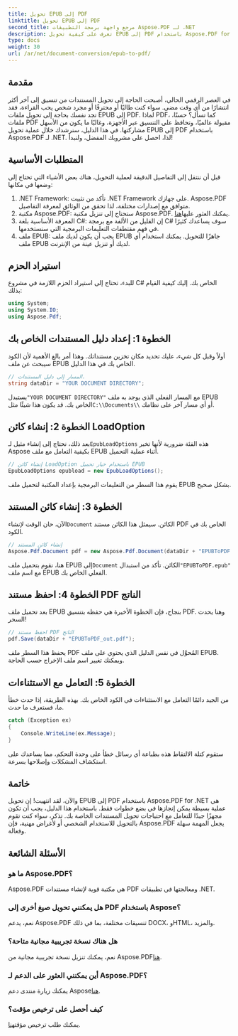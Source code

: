 ```yaml
---
title: تحويل EPUB إلى PDF
linktitle: تحويل EPUB إلى PDF
second_title: مرجع واجهة برمجة التطبيقات Aspose.PDF لـ .NET
description: تعرف على كيفية تحويل EPUB إلى PDF باستخدام Aspose.PDF for .NET من خلال هذا الدليل المفصل. سهل وفعال ومثالي لجميع المستخدمين.
type: docs
weight: 30
url: /ar/net/document-conversion/epub-to-pdf/
---
```

## مقدمة

في العصر الرقمي الحالي، أصبحت الحاجة إلى تحويل المستندات من تنسيق إلى آخر أكثر انتشارًا من أي وقت مضى. سواء كنت طالبًا أو محترفًا أو مجرد شخص يحب القراءة، فقد تجد نفسك بحاجة إلى تحويل ملفات EPUB إلى PDF. لماذا PDF، كما تسأل؟ حسنًا، ملفات PDF مقبولة عالميًا، وتحافظ على التنسيق عبر الأجهزة، وغالبًا ما يكون من الأسهل مشاركتها. في هذا الدليل، سنرشدك خلال عملية تحويل EPUB إلى PDF باستخدام Aspose.PDF لـ .NET. لذا، احصل على مشروبك المفضل، ولنبدأ!

## المتطلبات الأساسية

قبل أن ننتقل إلى التفاصيل الدقيقة لعملية التحويل، هناك بعض الأشياء التي تحتاج إلى وضعها في مكانها:

1. .NET Framework: تأكد من تثبيت .NET Framework على جهازك. Aspose.PDF متوافق مع إصدارات مختلفة، لذا تحقق من الوثائق لمعرفة التفاصيل.
2. مكتبة Aspose.PDF: ستحتاج إلى تنزيل مكتبة Aspose.PDF. يمكنك العثور عليها[هنا](https://releases.aspose.com/pdf/net/).
3. المعرفة الأساسية بلغة C#: إن القليل من الألفة مع برمجة C# سوف يساعدك كثيرًا في فهم مقتطفات التعليمات البرمجية التي سنستخدمها.
4. ملف EPUB: يجب أن يكون لديك ملف EPUB جاهزًا للتحويل. يمكنك استخدام أي ملف EPUB لديك أو تنزيل عينة من الإنترنت.

## استيراد الحزم

للبدء، تحتاج إلى استيراد الحزم اللازمة في مشروع C# الخاص بك. إليك كيفية القيام بذلك:

```csharp
using System;
using System.IO;
using Aspose.Pdf;
```

## الخطوة 1: إعداد دليل المستندات الخاص بك

أولاً وقبل كل شيء، عليك تحديد مكان تخزين مستنداتك. وهذا أمر بالغ الأهمية لأن الكود سيبحث عن ملف EPUB الخاص بك في هذا الدليل.

```csharp
// المسار إلى دليل المستندات.
string dataDir = "YOUR DOCUMENT DIRECTORY";
```

 يستبدل`"YOUR DOCUMENT DIRECTORY"` مع المسار الفعلي الذي يوجد به ملف EPUB الخاص بك. قد يكون هذا شيئًا مثل`C:\\Documents\\` أو أي مسار آخر على نظامك.

## الخطوة 2: إنشاء كائن LoadOption

 بعد ذلك، نحتاج إلى إنشاء مثيل لـ`EpubLoadOptions` هذه الفئة ضرورية لأنها تخبر Aspose بكيفية التعامل مع ملف EPUB أثناء عملية التحميل.

```csharp
// إنشاء كائن LoadOption باستخدام خيار تحميل EPUB
EpubLoadOptions epubload = new EpubLoadOptions();
```

يقوم هذا السطر من التعليمات البرمجية بإعداد المكتبة لتحميل ملف EPUB بشكل صحيح.

## الخطوة 3: إنشاء كائن المستند

الآن، حان الوقت لإنشاء`Document` الكائن. سيمثل هذا الكائن مستند PDF الخاص بك في الكود.

```csharp
// إنشاء كائن المستند
Aspose.Pdf.Document pdf = new Aspose.Pdf.Document(dataDir + "EPUBToPDF.epub", epubload);
```

 هنا، نقوم بتحميل ملف EPUB إلى`Document` الكائن. تأكد من استبدال`"EPUBToPDF.epub"` مع اسم ملف EPUB الفعلي الخاص بك.

## الخطوة 4: احفظ مستند PDF الناتج

بعد تحميل ملف EPUB بنجاح، فإن الخطوة الأخيرة هي حفظه بتنسيق PDF. وهنا يحدث السحر!

```csharp
// احفظ مستند PDF الناتج
pdf.Save(dataDir + "EPUBToPDF_out.pdf");
```

يحفظ هذا السطر ملف PDF المُحوَّل في نفس الدليل الذي يحتوي على ملف EPUB. ويمكنك تغيير اسم ملف الإخراج حسب الحاجة.

## الخطوة 5: التعامل مع الاستثناءات

من الجيد دائمًا التعامل مع الاستثناءات في الكود الخاص بك. بهذه الطريقة، إذا حدث خطأ ما، فستعرف ما حدث.

```csharp
catch (Exception ex)
{
    Console.WriteLine(ex.Message);
}
```

ستقوم كتلة الالتقاط هذه بطباعة أي رسائل خطأ على وحدة التحكم، مما يساعدك على استكشاف المشكلات وإصلاحها بسرعة.

## خاتمة

والآن، لقد انتهيت! إن تحويل EPUB إلى PDF باستخدام Aspose.PDF for .NET هي عملية بسيطة يمكن إنجازها في بضع خطوات فقط. باستخدام هذا الدليل، يجب أن تكون مجهزًا جيدًا للتعامل مع احتياجات تحويل المستندات الخاصة بك. تذكر، سواء كنت تقوم بالتحويل للاستخدام الشخصي أو لأغراض مهنية، فإن Aspose.PDF يجعل المهمة سهلة وفعالة.

## الأسئلة الشائعة

### ما هو Aspose.PDF؟
Aspose.PDF هي مكتبة قوية لإنشاء مستندات PDF ومعالجتها في تطبيقات .NET.

### هل يمكنني تحويل صيغ أخرى إلى PDF باستخدام Aspose؟
نعم، يدعم Aspose.PDF تنسيقات مختلفة، بما في ذلك DOCX، وHTML، والمزيد.

### هل هناك نسخة تجريبية مجانية متاحة؟
 نعم، يمكنك تنزيل نسخة تجريبية مجانية من Aspose.PDF[هنا](https://releases.aspose.com/).

### أين يمكنني العثور على الدعم لـ Aspose.PDF؟
 يمكنك زيارة منتدى دعم Aspose[هنا](https://forum.aspose.com/c/pdf/10).

### كيف أحصل على ترخيص مؤقت؟
 يمكنك طلب ترخيص مؤقت[هنا](https://purchase.aspose.com/temporary-license/).